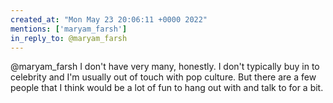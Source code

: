 ```yaml
---
created_at: "Mon May 23 20:06:11 +0000 2022"
mentions: ['maryam_farsh']
in_reply_to: @maryam_farsh
---
```


@maryam_farsh I don't have very many, honestly. I don't typically buy in to celebrity and I'm usually out of touch with pop culture. But there are a few people that I think would be a lot of fun to hang out with and talk to for a bit.
